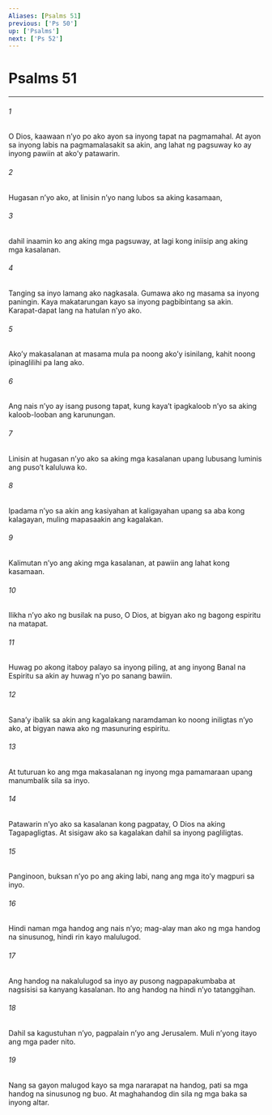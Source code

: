 ```yaml
---
Aliases: [Psalms 51]
previous: ['Ps 50']
up: ['Psalms']
next: ['Ps 52']
---
```

# Psalms 51

***

###### 1
O Dios, kaawaan nʼyo po ako ayon sa inyong tapat na pagmamahal. At ayon sa inyong labis na pagmamalasakit sa akin, ang lahat ng pagsuway ko ay inyong pawiin at akoʼy patawarin. 

###### 2
Hugasan nʼyo ako, at linisin nʼyo nang lubos sa aking kasamaan, 

###### 3
dahil inaamin ko ang aking mga pagsuway, at lagi kong iniisip ang aking mga kasalanan. 

###### 4
Tanging sa inyo lamang ako nagkasala. Gumawa ako ng masama sa inyong paningin. Kaya makatarungan kayo sa inyong pagbibintang sa akin. Karapat-dapat lang na hatulan nʼyo ako. 

###### 5
Akoʼy makasalanan at masama mula pa noong akoʼy isinilang, kahit noong ipinaglilihi pa lang ako. 

###### 6
Ang nais nʼyo ay isang pusong tapat, kung kayaʼt ipagkaloob nʼyo sa aking kaloob-looban ang karunungan. 

###### 7
Linisin at hugasan nʼyo ako sa aking mga kasalanan upang lubusang luminis ang pusoʼt kaluluwa ko. 

###### 8
Ipadama nʼyo sa akin ang kasiyahan at kaligayahan upang sa aba kong kalagayan, muling mapasaakin ang kagalakan. 

###### 9
Kalimutan nʼyo ang aking mga kasalanan, at pawiin ang lahat kong kasamaan. 

###### 10
Ilikha nʼyo ako ng busilak na puso, O Dios, at bigyan ako ng bagong espiritu na matapat. 

###### 11
Huwag po akong itaboy palayo sa inyong piling, at ang inyong Banal na Espiritu sa akin ay huwag nʼyo po sanang bawiin. 

###### 12
Sanaʼy ibalik sa akin ang kagalakang naramdaman ko noong iniligtas nʼyo ako, at bigyan nawa ako ng masunuring espiritu. 

###### 13
At tuturuan ko ang mga makasalanan ng inyong mga pamamaraan upang manumbalik sila sa inyo. 

###### 14
Patawarin nʼyo ako sa kasalanan kong pagpatay, O Dios na aking Tagapagligtas. At sisigaw ako sa kagalakan dahil sa inyong pagliligtas. 

###### 15
Panginoon, buksan nʼyo po ang aking labi, nang ang mga itoʼy magpuri sa inyo. 

###### 16
Hindi naman mga handog ang nais nʼyo; mag-alay man ako ng mga handog na sinusunog, hindi rin kayo malulugod. 

###### 17
Ang handog na nakalulugod sa inyo ay pusong nagpapakumbaba at nagsisisi sa kanyang kasalanan. Ito ang handog na hindi nʼyo tatanggihan. 

###### 18
Dahil sa kagustuhan nʼyo, pagpalain nʼyo ang Jerusalem. Muli nʼyong itayo ang mga pader nito. 

###### 19
Nang sa gayon malugod kayo sa mga nararapat na handog, pati sa mga handog na sinusunog ng buo. At maghahandog din sila ng mga baka sa inyong altar.

